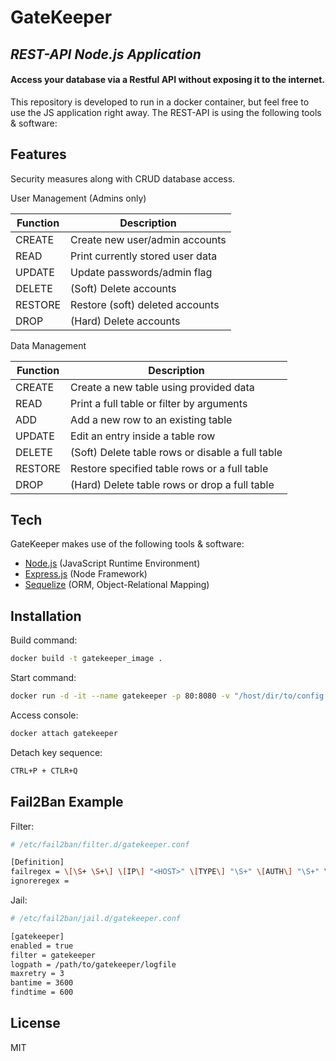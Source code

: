 # GateKeeper
## _REST-API Node.js Application_
#### Access your database via a Restful API without exposing it to the internet.

This repository is developed to run in a docker container, but feel free to use the JS application right away.
The REST-API is using the following tools & software:


## Features
Security measures along with CRUD database access.


User Management (Admins only)

| Function | Description |
| ------ | ------ |
| CREATE | Create new user/admin accounts |
| READ | Print currently stored user data |
| UPDATE | Update passwords/admin flag |
| DELETE | (Soft) Delete accounts |
| RESTORE | Restore (soft) deleted accounts |
| DROP | (Hard) Delete accounts |


Data Management

| Function | Description |
| ------ | ------ |
| CREATE | Create a new table using provided data |
| READ | Print a full table or filter by arguments |
| ADD | Add a new row to an existing table |
| UPDATE | Edit an entry inside a table row |
| DELETE | (Soft) Delete table rows or disable a full table |
| RESTORE | Restore specified table rows or a full table |
| DROP | (Hard) Delete table rows or drop a full table |


## Tech

GateKeeper makes use of the following tools & software:

- [Node.js] (JavaScript Runtime Environment)
- [Express.js] (Node Framework)
- [Sequelize] (ORM, Object-Relational Mapping)


## Installation

Build command:
```sh
docker build -t gatekeeper_image .
```

Start command:
```sh
docker run -d -it --name gatekeeper -p 80:8080 -v "/host/dir/to/config.ini":"/app/config.ini" gatekeeper_image
```

Access console:
```sh
docker attach gatekeeper
```

Detach key sequence: 
```sh
CTRL+P + CTLR+Q
```

## Fail2Ban Example

Filter:
```sh
# /etc/fail2ban/filter.d/gatekeeper.conf

[Definition]
failregex = \[\S+ \S+\] \[IP\] "<HOST>" \[TYPE\] "\S+" \[AUTH\] "\S+" \[USER-AGENT\] "\S+" \[CONTENT-TYPE\] "\S+" \[STATUS\] "((?!200)\d{3})"
ignoreregex =
```

Jail:
```sh
# /etc/fail2ban/jail.d/gatekeeper.conf

[gatekeeper]
enabled = true
filter = gatekeeper
logpath = /path/to/gatekeeper/logfile
maxretry = 3
bantime = 3600
findtime = 600
```

## License

MIT


[//]: #
   [node.js]: <http://nodejs.org>
   [express.js]: <http://expressjs.com>
   [sequelize]: <http://sequelize.org>